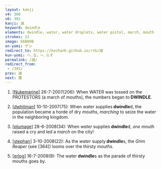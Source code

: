 ```yaml
---
layout: kanji
v4: 366
v6: 391
kanji: 減
keyword: dwindle
elements: dwindle, water, water droplets, water pistol, march, mouth
strokes: 12
image: E6B89B
on-yomi: ゲン
redirect_to: https://hochanh.github.io/rtk/減
kun-yomi: へ.る、へ.らす
permalink: /減/
redirect_from:
 - /391/
prev: 滅
next: 蔑
---
```


1) [<a href="http://kanji.koohii.com/profile/Nukemarine">Nukemarine</a>] 26-7-2007(206): When WATER was tossed on the PROTESTORS (a march of mouths), the numbers began to<strong> DWINDLE</strong>.

2) [<a href="http://kanji.koohii.com/profile/dwhitman">dwhitman</a>] 10-10-2007(75): When water supplies<strong> dwindle</strong>d, the population became a horde of dry <em>mouths</em>, <em>marching</em> to seize the water in the neighboring kingdom.

3) [<a href="http://kanji.koohii.com/profile/plumage">plumage</a>] 28-6-2008(34): When <em>water</em> supplies<strong> dwindle</strong>d, <em>one</em> <em>mouth</em> raised a cry and led a <em>march</em> on the city!

4) [<a href="http://kanji.koohii.com/profile/stephan">stephan</a>] 3-10-2008(22): As the <em>water</em> supply<strong> dwindle</strong>s, the <em>Grim Reaper</em> (see [364]) looms over the thirsty <em>mouths</em>.

5) [<a href="http://kanji.koohii.com/profile/erlog">erlog</a>] 16-7-2008(9): The water<strong> dwindle</strong>s as the parade of thirsty mouths goes by.

